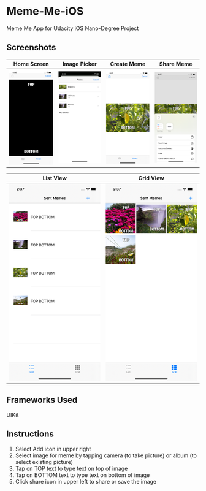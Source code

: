 # Meme-Me-iOS
Meme Me App for Udacity iOS Nano-Degree Project

## Screenshots
| Home Screen| Image Picker | Create Meme | Share Meme |
| ----------------- |  ----------------- | ----------------- | ----------------- |
| ![HomeScreen.PNG](screenshots/HomeScreen.PNG) |  ![ImagePicker.png](screenshots/ImagePicker.png) | ![CreateMeme.png](screenshots/CreateMeme.png) | ![ShareMeme.png](screenshots/ShareMeme.png) |

| List View | Grid View |
| ----------------- |  ----------------- |
| ![ListView.png](screenshots/ListView.png) |  ![GridView.png](screenshots/GridView.png) |

## Frameworks Used
UIKit

## Instructions

1. Select Add icon in upper right
2. Select image for meme by tapping camera (to take picture) or album (to select existing picture)
3. Tap on TOP text to type text on top of image
4. Tap on BOTTOM text to type text on bottom of image
5. Click share icon in upper left to share or save the image
